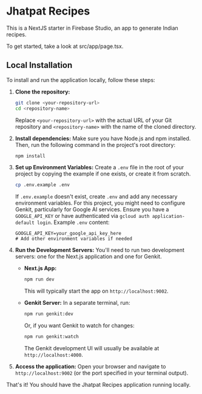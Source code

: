 # Jhatpat Recipes

This is a NextJS starter in Firebase Studio, an app to generate Indian recipes.

To get started, take a look at src/app/page.tsx.

## Local Installation

To install and run the application locally, follow these steps:

1.  **Clone the repository:**
    ```bash
    git clone <your-repository-url>
    cd <repository-name>
    ```
    Replace `<your-repository-url>` with the actual URL of your Git repository and `<repository-name>` with the name of the cloned directory.

2.  **Install dependencies:**
    Make sure you have Node.js and npm installed. Then, run the following command in the project's root directory:
    ```bash
    npm install
    ```

3.  **Set up Environment Variables:**
    Create a `.env` file in the root of your project by copying the example if one exists, or create it from scratch.
    ```bash
    cp .env.example .env 
    ```
    If `.env.example` doesn't exist, create `.env` and add any necessary environment variables. For this project, you might need to configure Genkit, particularly for Google AI services. Ensure you have a `GOOGLE_API_KEY` or have authenticated via `gcloud auth application-default login`.
    Example `.env` content:
    ```
    GOOGLE_API_KEY=your_google_api_key_here 
    # Add other environment variables if needed
    ```

4.  **Run the Development Servers:**
    You'll need to run two development servers: one for the Next.js application and one for Genkit.

    *   **Next.js App:**
        ```bash
        npm run dev
        ```
        This will typically start the app on `http://localhost:9002`.

    *   **Genkit Server:**
        In a separate terminal, run:
        ```bash
        npm run genkit:dev
        ```
        Or, if you want Genkit to watch for changes:
        ```bash
        npm run genkit:watch
        ```
        The Genkit development UI will usually be available at `http://localhost:4000`.

5.  **Access the application:**
    Open your browser and navigate to `http://localhost:9002` (or the port specified in your terminal output).

That's it! You should have the Jhatpat Recipes application running locally.
